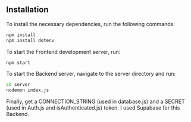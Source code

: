 ## Installation

To install the necessary dependencies, run the following commands:

```sh
npm install
npm install dotenv
```

To start the Frontend development server, run:

```sh
npm start
```

To start the Backend server, navigate to the server directory and run:

```sh
cd server
nodemon index.js
```

Finally, get a CONNECTION_STRING (used in database.js) and a SECRET (used in Auth.js and isAuthenticated.js) token. I used Supabase for this Backend.
